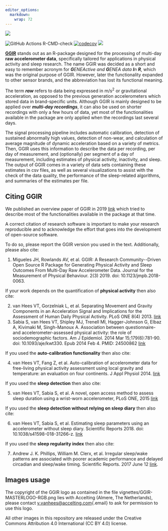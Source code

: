 ```yaml
---
editor_options: 
  markdown: 
    wrap: 72
---
```


![](vignettes/GGIR-MASTERLOGO-RGB.png)

![GitHub Actions
R-CMD-check](https://github.com/wadpac/GGIR/workflows/R-CMD-check/badge.svg)
[![codecov](https://codecov.io/gh/wadpac/GGIR/branch/master/graph/badge.svg)](https://app.codecov.io/gh/wadpac/GGIR)
[![](https://cranlogs.r-pkg.org/badges/last-month/GGIR)](https://cran.r-project.org/package=GGIR)

[**GGIR**](https://CRAN.R-project.org/package=GGIR) stands out as an
R-package designed for the processing of multi-day **raw accelerometer
data**, specifically tailored for applications in physical activity and
sleep research. The name GGIR was decided as a short and easy to
remember acronym for ***G**ENEActive and **G**ENEA data **I**n **R***,
which was the original purpose of GGIR. However, later the functionality
expanded to other sensor brands, and the abbreviation has lost its
functional meaning.

The term ***raw*** refers to data being expressed in m/s<sup>2</sup> or
gravitational acceleration, as opposed to the previous generation
accelerometers which stored data in brand-specific units. Although GGIR
is mainly designed to be applied over ***multi-day recordings***, it can
also be used on shorter recordings with only a few hours of data, yet
most of the functionalities available in the package are only applied
when the recordings last several days.

The signal processing pipeline includes automatic calibration, detection
of sustained abnormally high values, detection of non-wear, and
calculation of average magnitude of dynamic acceleration based on a
variety of metrics. Then, GGIR uses this information to describe the
data per recording, per day of measurement, and (optionally) per segment
of a day of measurement, including estimates of physical activity,
inactivity, and sleep. The output of GGIR comes in a variety of data
sets containing these estimates in csv files, as well as several
visualizations to assist with the check of the data quality, the
performance of the sleep-related algorithms, and summaries of the
estimates per file.

## Citing GGIR

We published an overview paper of GGIR in 2019
[link](https://doi.org/10.1123/jmpb.2018-0063) which tried to describe most of the functionalities available in the package at that time.

A correct citation of research software is important to make your
research reproducible and to acknowledge the effort that goes into the
development of open-source software.

To do so, please report the GGIR version you used in the text.
Additionally, please also cite:

1.  Migueles JH, Rowlands AV, et al. GGIR: A Research Community--Driven
    Open Source R Package for Generating Physical Activity and Sleep
    Outcomes From Multi-Day Raw Accelerometer Data. Journal for the
    Measurement of Physical Behaviour. 2(3) 2019. doi:
    10.1123/jmpb.2018-0063.

If your work depends on the quantification of **physical activity** then
also cite:

2.  van Hees VT, Gorzelniak L, et al. Separating Movement and Gravity
    Components in an Acceleration Signal and Implications for the
    Assessment of Human Daily Physical Activity. PLoS ONE 8(4) 2013.
    [link](https://journals.plos.org/plosone/article?id=10.1371/journal.pone.0061691)
3.  Sabia S, van Hees VT, Shipley MJ, Trenell MI, Hagger-Johnson G,
    Elbaz A, Kivimaki M, Singh-Manoux A. Association between
    questionnaire- and accelerometer-assessed physical activity: the
    role of sociodemographic factors. Am J Epidemiol. 2014 Mar
    15;179(6):781-90. doi: 10.1093/aje/kwt330. Epub 2014 Feb 4. PMID:
    24500862 [link](https://pubmed.ncbi.nlm.nih.gov/24500862/)

If you used the **auto-calibration functionality** then also cite:

4.  van Hees VT, Fang Z, et al. Auto-calibration of accelerometer data
    for free-living physical activity assessment using local gravity and
    temperature: an evaluation on four continents. J Appl Physiol 2014.
    [link](https://doi.org/10.1152/japplphysiol.00421.2014)

If you used the **sleep detection** then also cite:

5.  van Hees VT, Sabia S, et al. A novel, open access method to assess
    sleep duration using a wrist-worn accelerometer, PLoS ONE, 2015
    [link](https://journals.plos.org/plosone/article?id=10.1371/journal.pone.0142533)

If you used the **sleep detection without relying on sleep diary** then
also cite:

6.  van Hees VT, Sabia S, et al. Estimating sleep parameters using an
    accelerometer without sleep diary. Scientific Reports 2018. doi:
    10.1038/s41598-018-31266-z.
    [link](https://www.nature.com/articles/s41598-018-31266-z)

If you used the **sleep regularity index** then also cite:

7.  Andrew J. K. Phillips, William M. Clerx, et al. Irregular sleep/wake
    patterns are associated with poorer academic performance and delayed
    circadian and sleep/wake timing. Scientific Reports. 2017 June 12
    [link](https://www.nature.com/articles/s41598-017-03171-4).

## Images usage

The copyright of the GGIR logo as contained in the file
vignettes/GGIR-MASTERLOGO-RGB.png lies with Accelting (Almere, The
Netherlands), please contact
[v.vanhees\@accelting.com](mailto:v.vanhees@accelting.com){.email} to
ask for permission to use this logo.

All other images in this repository are released under the Creative
Commons Attribution 4.0 International (CC BY 4.0) license.
